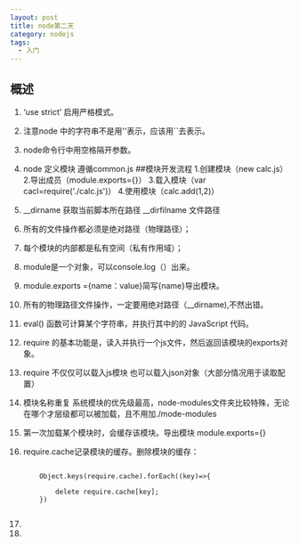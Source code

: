 ```yaml
---
layout: post
title: node第二天
category: nodejs
tags:
  - 入门
---
```

## 概述
1. ‘use strict’ 启用严格模式。
2. 注意node 中的字符串不是用''表示，应该用``去表示。
3. node命令行中用空格隔开参数。
4. node 定义模块 遵循common.js
##模块开发流程
 1.创建模块（new calc.js）
 2.导出成员（module.exports={}）
 3.载入模块（var cacl=require('./calc.js')）
 4.使用模块（calc.add(1,2)）
6. __dirname 获取当前脚本所在路径 __dirfilname 文件路径 
7. 所有的文件操作都必须是绝对路径（物理路径）；
8. 每个模块的内部都是私有空间（私有作用域）；
9. module是一个对象，可以console.log（）出来。
10. module.exports ={name：value}简写{name}导出模块。
11. 所有的物理路径文件操作，一定要用绝对路径（__dirname),不然出错。
12. eval() 函数可计算某个字符串，并执行其中的的 JavaScript 代码。
13. require 的基本功能是，读入并执行一个js文件，然后返回该模块的exports对象。
14. require 不仅仅可以载入js模块 也可以载入json对象（大部分情况用于读取配置）
15. 模块名称重复 系统模块的优先级最高，node-modules文件夹比较特殊，无论在哪个才层级都可以被加载，且不用加./mode-modules
16. 第一次加载某个模块时，会缓存该模块。导出模块 module.exports={}
17. require.cache记录模块的缓存。删除模块的缓存：
    <pre><code>
        Object.keys(require.cache).forEach((key)=>{
            
            delete require.cache[key];
        })
    
    </code></pre>

18.
19.

